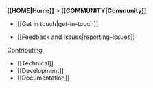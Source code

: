 **[[HOME|Home]]** > **[[COMMUNITY|Community]]**

* [[Get in touch|get-in-touch]]

* [[Feedback and Issues|reporting-issues]]

Contributing
- [[Technical]]
- [[Development]]
- [[Documentation]]

